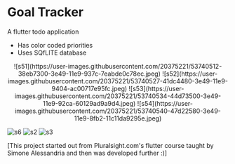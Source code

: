 # Goal Tracker

A flutter todo application

- Has color coded priorities
- Uses SQfLITE database

<p align="center">
![s51](https://user-images.githubusercontent.com/20375221/53740512-38eb7300-3e49-11e9-937c-7eabde0c78ec.jpeg)   ![s52](https://user-images.githubusercontent.com/20375221/53740527-41dc4480-3e49-11e9-9404-ac00717e95fc.jpeg)    ![s53](https://user-images.githubusercontent.com/20375221/53740534-44d73500-3e49-11e9-92ca-60129ad9a9d4.jpeg)    ![s54](https://user-images.githubusercontent.com/20375221/53740540-47d22580-3e49-11e9-8fb2-11c11da9295e.jpeg)
</p>

![s6](https://user-images.githubusercontent.com/20375221/53680240-6c819e00-3c8d-11e9-827e-9916b9fced85.png)
   ![s2](https://user-images.githubusercontent.com/20375221/53680117-478c2b80-3c8b-11e9-8e40-0ac74199525b.png)   ![s3](https://user-images.githubusercontent.com/20375221/53680118-4a871c00-3c8b-11e9-9f31-16df3ac45272.png)
   
 
 
[This project started out from Pluralsight.com's flutter course taught by Simone Alessandria and then was developed further :)]




